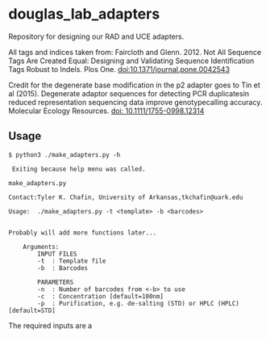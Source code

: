 # douglas_lab_adapters
Repository for designing our RAD and UCE adapters. 

All tags and indices taken from: Faircloth and Glenn. 2012. Not All Sequence Tags Are Created Equal: Designing and Validating Sequence Identification Tags Robust to Indels. Plos One. [doi:10.1371/journal.pone.0042543](https://journals.plos.org/plosone/article?id=10.1371/journal.pone.0042543)

Credit for the degenerate base modification in the p2 adapter goes to Tin et al (2015). Degenerate adaptor sequences for detecting PCR duplicatesin reduced representation sequencing data improve genotypecalling accuracy. Molecular Ecology Resources. [doi: 10.1111/1755-0998.12314](https://onlinelibrary.wiley.com/doi/epdf/10.1111/1755-0998.12314)

## Usage
````
$ python3 ./make_adapters.py -h

 Exiting because help menu was called.

make_adapters.py

Contact:Tyler K. Chafin, University of Arkansas,tkchafin@uark.edu

Usage:  ./make_adapters.py -t <template> -b <barcodes>


Probably will add more functions later...

	Arguments:
		INPUT FILES
		-t	: Template file
		-b	: Barcodes

		PARAMETERS
		-n	: Number of barcodes from <-b> to use
		-c	: Concentration [default=100nm]
		-p	: Purification, e.g. de-salting (STD) or HPLC (HPLC) [default=STD]

````

The required inputs are a <template> file, where [f] is a placeholder for the FORWARD sequence of each tag, and [r] for the REVERSE sequence:
	
````
>ddRAD2.0_PstI_P1.1
ACACTCTTTCCCTACACGACGCTCTTCCGATCT[f]TGC*A

>ddRAD2.0_PstI_P1.2
/5Phos/[r]AGATCGGAAGAGCGTCGTGTAGGGAAAGAGTGT

>ddRAD2.0_MspI_P2.1
GTGACTGGAGTTCAGACGTGTGCTCTTCCGATC*T

>ddRAD2.0_MspI_P2.2
/5phos/GATCGGAAGAGCGAGAACAA
````
Sequences without an [f] or [r] tag will be output as-is. Tag sequences will be output for each input barcode, with the barcode ID or name appended to the header. 

The <tags> file can be provided one of two ways. Either with one tag on each line:
````
AGTCCGACTG
AAGGTGCCTG
ATATCCGTGG
GGAGCTATGG
CCATATGAAC
GCAATTACCG
AATGCTGGTT
AACAACAACC
ACCGCCTATT
ACACGTATGA
CCGACTAAGC
...
...
...
````
In which case the whole tag sequence will be treated as the tag ID and appended to the full oligo name, or you can provide the desired idenfier as a first column in a tab-delimited file:
````
IDX13	CGATGT
IDX14	TGACCA
IDX15	ACAGTG
IDX16	GCCAAT
IDX17	CAGATC
IDX18	GATCAG
IDX19	CTTGTA
...
...
````

To run the program, provide the desired tag and template files to make_adapters.py:
````
$ python3 ./make_adapters.py -t uce_template.fasta -b 10nt_ed5_tags.txt 
````

## Outputs
make_adapters.py will output data formatted for the IDT bulk order form:
````
UCE2.0_P1.1_AGTCCGACTG	ACACTCTTTCCCTACACGACGCTCTTCCGATCTagtccgactg*T	100nm	STD
UCE2.0_P1.1_AAGGTGCCTG	ACACTCTTTCCCTACACGACGCTCTTCCGATCTaaggtgcctg*T	100nm	STD
UCE2.0_P1.1_ATATCCGTGG	ACACTCTTTCCCTACACGACGCTCTTCCGATCTatatccgtgg*T	100nm	STD
UCE2.0_P1.1_GGAGCTATGG	ACACTCTTTCCCTACACGACGCTCTTCCGATCTggagctatgg*T	100nm	STD
UCE2.0_P1.1_CCATATGAAC	ACACTCTTTCCCTACACGACGCTCTTCCGATCTccatatgaac*T	100nm	STD
UCE2.0_P1.1_GCAATTACCG	ACACTCTTTCCCTACACGACGCTCTTCCGATCTgcaattaccg*T	100nm	STD
UCE2.0_P1.1_AATGCTGGTT	ACACTCTTTCCCTACACGACGCTCTTCCGATCTaatgctggtt*T	100nm	STD
UCE2.0_P1.1_AACAACAACC	ACACTCTTTCCCTACACGACGCTCTTCCGATCTaacaacaacc*T	100nm	STD
UCE2.0_P1.1_ACCGCCTATT	ACACTCTTTCCCTACACGACGCTCTTCCGATCTaccgcctatt*T	100nm	STD
UCE2.0_P1.1_ACACGTATGA	ACACTCTTTCCCTACACGACGCTCTTCCGATCTacacgtatga*T	100nm	STD
UCE2.0_P1.1_CCGACTAAGC	ACACTCTTTCCCTACACGACGCTCTTCCGATCTccgactaagc*T	100nm	STD
UCE2.0_P1.1_GGCGGATTGA	ACACTCTTTCCCTACACGACGCTCTTCCGATCTggcggattga*T	100nm	STD
UCE2.0_P1.1_TTGGCGGTTC	ACACTCTTTCCCTACACGACGCTCTTCCGATCTttggcggttc*T	100nm	STD
UCE2.0_P1.1_GGCGTTACAT	ACACTCTTTCCCTACACGACGCTCTTCCGATCTggcgttacat*T	100nm	STD
UCE2.0_P1.1_GGTTGTGGCT	ACACTCTTTCCCTACACGACGCTCTTCCGATCTggttgtggct*T	100nm	STD
UCE2.0_P1.1_AAGTCGTTGT	ACACTCTTTCCCTACACGACGCTCTTCCGATCTaagtcgttgt*T	100nm	STD
UCE2.0_P1.1_ATGGAAGGAA	ACACTCTTTCCCTACACGACGCTCTTCCGATCTatggaaggaa*T	100nm	STD
UCE2.0_P1.1_TTGTCTCGAC	ACACTCTTTCCCTACACGACGCTCTTCCGATCTttgtctcgac*T	100nm	STD
UCE2.0_P1.1_AACACGGAAT	ACACTCTTTCCCTACACGACGCTCTTCCGATCTaacacggaat*T	100nm	STD
UCE2.0_P1.1_TCCAATACTC	ACACTCTTTCCCTACACGACGCTCTTCCGATCTtccaatactc*T	100nm	STD
UCE2.0_P1.1_TAGTGATGCA	ACACTCTTTCCCTACACGACGCTCTTCCGATCTtagtgatgca*T	100nm	STD
UCE2.0_P1.1_CGATAGGCTG	ACACTCTTTCCCTACACGACGCTCTTCCGATCTcgataggctg*T	100nm	STD
UCE2.0_P1.1_CGTAGTATAC	ACACTCTTTCCCTACACGACGCTCTTCCGATCTcgtagtatac*T	100nm	STD
UCE2.0_P1.1_ACAGAAGACT	ACACTCTTTCCCTACACGACGCTCTTCCGATCTacagaagact*T	100nm	STD
UCE2.0_P1.2_AGTCCGACTG	/5Phos/cagtcggactAGATCGGAAGAGCGTCGTGTAGGGAAAGAGTGT	100nm	STD
UCE2.0_P1.2_AAGGTGCCTG	/5Phos/caggcaccttAGATCGGAAGAGCGTCGTGTAGGGAAAGAGTGT	100nm	STD
UCE2.0_P1.2_ATATCCGTGG	/5Phos/ccacggatatAGATCGGAAGAGCGTCGTGTAGGGAAAGAGTGT	100nm	STD
UCE2.0_P1.2_GGAGCTATGG	/5Phos/ccatagctccAGATCGGAAGAGCGTCGTGTAGGGAAAGAGTGT	100nm	STD
UCE2.0_P1.2_CCATATGAAC	/5Phos/gttcatatggAGATCGGAAGAGCGTCGTGTAGGGAAAGAGTGT	100nm	STD
UCE2.0_P1.2_GCAATTACCG	/5Phos/cggtaattgcAGATCGGAAGAGCGTCGTGTAGGGAAAGAGTGT	100nm	STD
UCE2.0_P1.2_AATGCTGGTT	/5Phos/aaccagcattAGATCGGAAGAGCGTCGTGTAGGGAAAGAGTGT	100nm	STD
UCE2.0_P1.2_AACAACAACC	/5Phos/ggttgttgttAGATCGGAAGAGCGTCGTGTAGGGAAAGAGTGT	100nm	STD
UCE2.0_P1.2_ACCGCCTATT	/5Phos/aataggcggtAGATCGGAAGAGCGTCGTGTAGGGAAAGAGTGT	100nm	STD
UCE2.0_P1.2_ACACGTATGA	/5Phos/tcatacgtgtAGATCGGAAGAGCGTCGTGTAGGGAAAGAGTGT	100nm	STD
UCE2.0_P1.2_CCGACTAAGC	/5Phos/gcttagtcggAGATCGGAAGAGCGTCGTGTAGGGAAAGAGTGT	100nm	STD
UCE2.0_P1.2_GGCGGATTGA	/5Phos/tcaatccgccAGATCGGAAGAGCGTCGTGTAGGGAAAGAGTGT	100nm	STD
UCE2.0_P1.2_TTGGCGGTTC	/5Phos/gaaccgccaaAGATCGGAAGAGCGTCGTGTAGGGAAAGAGTGT	100nm	STD
UCE2.0_P1.2_GGCGTTACAT	/5Phos/atgtaacgccAGATCGGAAGAGCGTCGTGTAGGGAAAGAGTGT	100nm	STD
UCE2.0_P1.2_GGTTGTGGCT	/5Phos/agccacaaccAGATCGGAAGAGCGTCGTGTAGGGAAAGAGTGT	100nm	STD
UCE2.0_P1.2_AAGTCGTTGT	/5Phos/acaacgacttAGATCGGAAGAGCGTCGTGTAGGGAAAGAGTGT	100nm	STD
UCE2.0_P1.2_ATGGAAGGAA	/5Phos/ttccttccatAGATCGGAAGAGCGTCGTGTAGGGAAAGAGTGT	100nm	STD
UCE2.0_P1.2_TTGTCTCGAC	/5Phos/gtcgagacaaAGATCGGAAGAGCGTCGTGTAGGGAAAGAGTGT	100nm	STD
UCE2.0_P1.2_AACACGGAAT	/5Phos/attccgtgttAGATCGGAAGAGCGTCGTGTAGGGAAAGAGTGT	100nm	STD
UCE2.0_P1.2_TCCAATACTC	/5Phos/gagtattggaAGATCGGAAGAGCGTCGTGTAGGGAAAGAGTGT	100nm	STD
UCE2.0_P1.2_TAGTGATGCA	/5Phos/tgcatcactaAGATCGGAAGAGCGTCGTGTAGGGAAAGAGTGT	100nm	STD
UCE2.0_P1.2_CGATAGGCTG	/5Phos/cagcctatcgAGATCGGAAGAGCGTCGTGTAGGGAAAGAGTGT	100nm	STD
UCE2.0_P1.2_CGTAGTATAC	/5Phos/gtatactacgAGATCGGAAGAGCGTCGTGTAGGGAAAGAGTGT	100nm	STD
UCE2.0_P1.2_ACAGAAGACT	/5Phos/agtcttctgtAGATCGGAAGAGCGTCGTGTAGGGAAAGAGTGT	100nm	STD
UCE2.0_P2.1	GTGACTGGAGTTCAGACGTGTGCTCTTCCGATC*T	100nm	STD
UCE2.0_P2.2	/5phos/GATCGGAAGAGCGAGAACAA	100nm	STD
````
You can change the desired concentration and purifications using the <-c> and <-p> flags. 

## Our lab's adapters
We typically use the standard desalting for the P1.1, P2.1, P2.2, and PCR oligos, and HPLC for the P1.2. We order everything at 100nm. 

### Generating Douglas Lab 'ddRAD 1.0' adapters:
These are our adapters for legacy projects. They use the Peterson et al 2012 templates, with PstI (p1) and MspI (p2) overhangs, a 5-base barcode in the p1 adapter, and a 6-base TruSeq style index in the p2 adapter

Add in later. 

### Generating Douglas Lab 'ddRAD 2.0' adapters:
These are a modification of the 1.0 adapters, with the 5' barcodes replaced with 8-base long barcodes with a minimum edit distance of 3 (see Faircloth and Glenn 2012), and optional 40base degenerate region after the 6-base p2 index (see Tin

````
#generate the P1 and P2 adapters
python3 ./make_adapters.py -t ddrad_template.fasta -b 8nt_ed4_tags.txt | sed -E 's/(.*P1.2.*)STD(.*)/\1HPLC\2/g' > IDT-bulk_ddRAD2.0_adapters.tsv

#add on the PCR adapters
python3 ./make_adapters.py -t pcr_primer_template.fasta -b 6nt_ed3_indices.txt >> IDT-bulk_ddRAD2.0_adapters.tsv 

#optional: use degenerate bases in the i7 index
python3 ./make_adapters.py -t pcr_primer_template.fasta -b 6nt_ed3_de4_indices.txt >> IDT-bulk_ddRAD2.0_adapters.tsv 
````

### Generating Douglas Lab UCE adapters
These use the same base template as the ddRAD adapters, but with a 10-base, edit-distance 5 barcode, and T-overhangs for ligation following dA tailing. 
````
$ python3 ./make_adapters.py -t uce_template.fasta -b 10nt_ed5_tags.txt -n 24 | sed -E 's/(.*P1.2.*)STD(.*)/\1HPLC\2/g' > IDT-bulk_UCE_adapters.tsv
````




